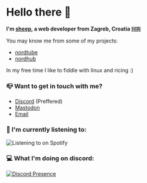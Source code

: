 # Hello there 👋

**I'm [sheep](https://sheepdev.xyz), a web developer from Zagreb, Croatia 🇭🇷**

You may know me from some of my projects:

- [nordtube](https://github.com/sheeepdev/nordtube)
- [nordhub](https://github.com/sheeepdev/nordhub)

In my free time I like to fiddle with linux and ricing :)

### 📪 Want to get in touch with me?
- [Discord](https://discord.com/users/429303151598895106) (Preffered)
- [Mastodon](https://fosstodon.org/@sheepdev)
- [Email](mailto:hi@sheepdev.xyz)

### 🎵 I'm currently listening to:  
![Listening to on Spotify](https://spotify-github-profile.vercel.app/api/view?uid=beziuiy1zq1p73q3dofba1x3v&cover_image=true&theme=default)

### 💻 What I'm doing on discord:
[![Discord Presence](https://lanyard-profile-readme.vercel.app/api/429303151598895106)](https://discord.com/users/429303151598895106)
